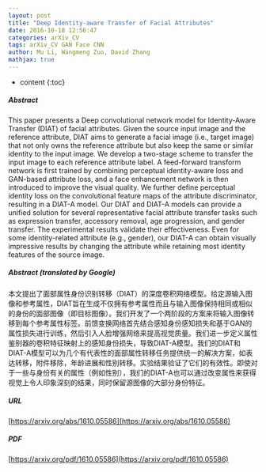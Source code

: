 ```yaml
---
layout: post
title: "Deep Identity-aware Transfer of Facial Attributes"
date: 2016-10-18 12:56:47
categories: arXiv_CV
tags: arXiv_CV GAN Face CNN
author: Mu Li, Wangmeng Zuo, David Zhang
mathjax: true
---
```


* content
{:toc}

##### Abstract
This paper presents a Deep convolutional network model for Identity-Aware Transfer (DIAT) of facial attributes. Given the source input image and the reference attribute, DIAT aims to generate a facial image (i.e., target image) that not only owns the reference attribute but also keep the same or similar identity to the input image. We develop a two-stage scheme to transfer the input image to each reference attribute label. A feed-forward transform network is first trained by combining perceptual identity-aware loss and GAN-based attribute loss, and a face enhancement network is then introduced to improve the visual quality. We further define perceptual identity loss on the convolutional feature maps of the attribute discriminator, resulting in a DIAT-A model. Our DIAT and DIAT-A models can provide a unified solution for several representative facial attribute transfer tasks such as expression transfer, accessory removal, age progression, and gender transfer. The experimental results validate their effectiveness. Even for some identity-related attribute (e.g., gender), our DIAT-A can obtain visually impressive results by changing the attribute while retaining most identity features of the source image.

##### Abstract (translated by Google)
本文提出了面部属性身份识别转移（DIAT）的深度卷积网络模型。给定源输入图像和参考属性，DIAT旨在生成不仅拥有参考属性而且与输入图像保持相同或相似的身份的面部图像（即目标图像）。我们开发了一个两阶段的方案来将输入图像转移到每个参考属性标签。前馈变换网络首先结合感知身份感知损失和基于GAN的属性损失进行训练，然后引入人脸增强网络来提高视觉质量。我们进一步定义属性鉴别器的卷积特征映射上的感知身份损失，导致DIAT-A模型。我们的DIAT和DIAT-A模型可以为几个有代表性的面部属性转移任务提供统一的解决方案，如表达转移，附件移除，年龄进展和性别转移。实验结果验证了它们的有效性。即使对于一些与身份有关的属性（例如性别），我们的DIAT-A也可以通过改变属性来获得视觉上令人印象深刻的结果，同时保留源图像的大部分身份特征。

##### URL
[https://arxiv.org/abs/1610.05586](https://arxiv.org/abs/1610.05586)

##### PDF
[https://arxiv.org/pdf/1610.05586](https://arxiv.org/pdf/1610.05586)

